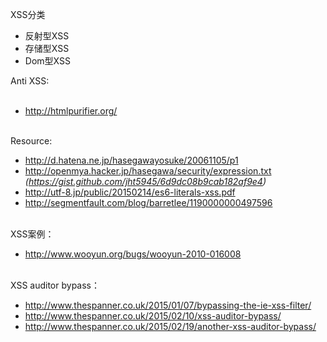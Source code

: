 XSS分类
  * 反射型XSS
  * 存储型XSS
  * Dom型XSS
<br></li></ul>

Anti XSS:<br>
<br>
<ul><li><a href='http://htmlpurifier.org/'>http://htmlpurifier.org/</a></li></ul>

<br>
Resource:

  * http://d.hatena.ne.jp/hasegawayosuke/20061105/p1
  * http://openmya.hacker.jp/hasegawa/security/expression.txt _(https://gist.github.com/jht5945/6d9dc08b9cab182af9e4)_
  * http://utf-8.jp/public/20150214/es6-literals-xss.pdf
  * http://segmentfault.com/blog/barretlee/1190000000497596


<br>
XSS案例：<br>
<ul><li><a href='http://www.wooyun.org/bugs/wooyun-2010-016008'>http://www.wooyun.org/bugs/wooyun-2010-016008</a></li></ul>

<br>
XSS auditor bypass：<br>
<ul><li><a href='http://www.thespanner.co.uk/2015/01/07/bypassing-the-ie-xss-filter/'>http://www.thespanner.co.uk/2015/01/07/bypassing-the-ie-xss-filter/</a>
</li><li><a href='http://www.thespanner.co.uk/2015/02/10/xss-auditor-bypass/'>http://www.thespanner.co.uk/2015/02/10/xss-auditor-bypass/</a>
</li><li><a href='http://www.thespanner.co.uk/2015/02/19/another-xss-auditor-bypass/'>http://www.thespanner.co.uk/2015/02/19/another-xss-auditor-bypass/</a>